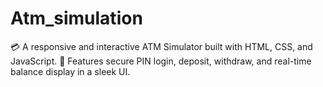# Atm_simulation
💳 A responsive and interactive ATM Simulator built with HTML, CSS, and JavaScript. 🚀 Features secure PIN login, deposit, withdraw, and real-time balance display in a sleek UI.
